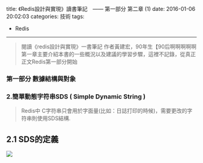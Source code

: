 title: 《Redis設計與實現》讀書筆記　—— 第一部分 第二章 (1) 
date: 2016-01-06 20:02:03
categories: 技術
tags: 
- Redis
---
> 閱讀《redis設計與實現》一書筆記
> 作者黃建宏，90年生【90后啊啊啊啊啊
> 第一章主要介紹本書的一些概況以及建議的學習步驟，這裡不記錄，從真正正文Redis第一部分開始

<!--more-->

### 第一部分 數據結構與對象

### 2.簡單動態字符串SDS ( Simple Dynamic String ) 
> Redis中 C字符串只會用於字面量(比如：日誌打印的時候)，需要更改的字符串則使用SDS結構.

## 2.1 SDS的定義
<img src="/images/Redis/2016-01-06_0001.jpg"  />


